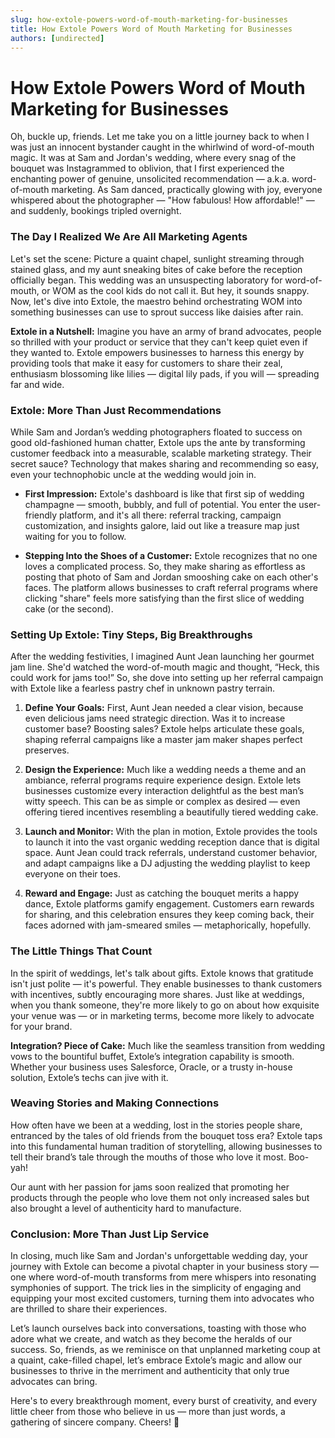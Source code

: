 ```yaml
---
slug: how-extole-powers-word-of-mouth-marketing-for-businesses
title: How Extole Powers Word of Mouth Marketing for Businesses
authors: [undirected]
---
```



# How Extole Powers Word of Mouth Marketing for Businesses

Oh, buckle up, friends. Let me take you on a little journey back to when I was just an innocent bystander caught in the whirlwind of word-of-mouth magic. It was at Sam and Jordan's wedding, where every snag of the bouquet was Instagrammed to oblivion, that I first experienced the enchanting power of genuine, unsolicited recommendation — a.k.a. word-of-mouth marketing. As Sam danced, practically glowing with joy, everyone whispered about the photographer — "How fabulous! How affordable!" — and suddenly, bookings tripled overnight.

### The Day I Realized We Are All Marketing Agents

Let's set the scene: Picture a quaint chapel, sunlight streaming through stained glass, and my aunt sneaking bites of cake before the reception officially began. This wedding was an unsuspecting laboratory for word-of-mouth, or WOM as the cool kids do not call it. But hey, it sounds snappy. Now, let's dive into Extole, the maestro behind orchestrating WOM into something businesses can use to sprout success like daisies after rain.

**Extole in a Nutshell:** Imagine you have an army of brand advocates, people so thrilled with your product or service that they can't keep quiet even if they wanted to. Extole empowers businesses to harness this energy by providing tools that make it easy for customers to share their zeal, enthusiasm blossoming like lilies — digital lily pads, if you will — spreading far and wide.

### Extole: More Than Just Recommendations

While Sam and Jordan’s wedding photographers floated to success on good old-fashioned human chatter, Extole ups the ante by transforming customer feedback into a measurable, scalable marketing strategy. Their secret sauce? Technology that makes sharing and recommending so easy, even your technophobic uncle at the wedding would join in.

- **First Impression:** Extole's dashboard is like that first sip of wedding champagne — smooth, bubbly, and full of potential. You enter the user-friendly platform, and it's all there: referral tracking, campaign customization, and insights galore, laid out like a treasure map just waiting for you to follow.

- **Stepping Into the Shoes of a Customer:** Extole recognizes that no one loves a complicated process. So, they make sharing as effortless as posting that photo of Sam and Jordan smooshing cake on each other's faces. The platform allows businesses to craft referral programs where clicking "share" feels more satisfying than the first slice of wedding cake (or the second).

### Setting Up Extole: Tiny Steps, Big Breakthroughs

After the wedding festivities, I imagined Aunt Jean launching her gourmet jam line. She'd watched the word-of-mouth magic and thought, “Heck, this could work for jams too!” So, she dove into setting up her referral campaign with Extole like a fearless pastry chef in unknown pastry terrain.

1. **Define Your Goals:** First, Aunt Jean needed a clear vision, because even delicious jams need strategic direction. Was it to increase customer base? Boosting sales? Extole helps articulate these goals, shaping referral campaigns like a master jam maker shapes perfect preserves.

2. **Design the Experience:** Much like a wedding needs a theme and an ambiance, referral programs require experience design. Extole lets businesses customize every interaction delightful as the best man’s witty speech. This can be as simple or complex as desired — even offering tiered incentives resembling a beautifully tiered wedding cake.

3. **Launch and Monitor:** With the plan in motion, Extole provides the tools to launch it into the vast organic wedding reception dance that is digital space. Aunt Jean could track referrals, understand customer behavior, and adapt campaigns like a DJ adjusting the wedding playlist to keep everyone on their toes.

4. **Reward and Engage:** Just as catching the bouquet merits a happy dance, Extole platforms gamify engagement. Customers earn rewards for sharing, and this celebration ensures they keep coming back, their faces adorned with jam-smeared smiles — metaphorically, hopefully.

### The Little Things That Count

In the spirit of weddings, let's talk about gifts. Extole knows that gratitude isn't just polite — it's powerful. They enable businesses to thank customers with incentives, subtly encouraging more shares. Just like at weddings, when you thank someone, they're more likely to go on about how exquisite your venue was — or in marketing terms, become more likely to advocate for your brand.

**Integration? Piece of Cake:** Much like the seamless transition from wedding vows to the bountiful buffet, Extole’s integration capability is smooth. Whether your business uses Salesforce, Oracle, or a trusty in-house solution, Extole’s techs can jive with it.

### Weaving Stories and Making Connections

How often have we been at a wedding, lost in the stories people share, entranced by the tales of old friends from the bouquet toss era? Extole taps into this fundamental human tradition of storytelling, allowing businesses to tell their brand’s tale through the mouths of those who love it most. Boo-yah!

Our aunt with her passion for jams soon realized that promoting her products through the people who love them not only increased sales but also brought a level of authenticity hard to manufacture.

### Conclusion: More Than Just Lip Service

In closing, much like Sam and Jordan's unforgettable wedding day, your journey with Extole can become a pivotal chapter in your business story — one where word-of-mouth transforms from mere whispers into resonating symphonies of support. The trick lies in the simplicity of engaging and equipping your most excited customers, turning them into advocates who are thrilled to share their experiences.

Let’s launch ourselves back into conversations, toasting with those who adore what we create, and watch as they become the heralds of our success. So, friends, as we reminisce on that unplanned marketing coup at a quaint, cake-filled chapel, let’s embrace Extole’s magic and allow our businesses to thrive in the merriment and authenticity that only true advocates can bring.

Here's to every breakthrough moment, every burst of creativity, and every little cheer from those who believe in us — more than just words, a gathering of sincere company. Cheers! 🥂